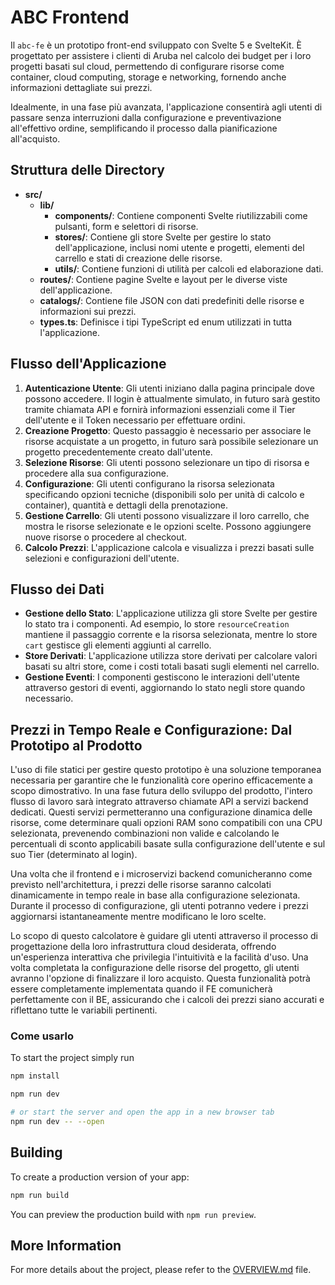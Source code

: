 # ABC Frontend

Il `abc-fe` è un prototipo front-end sviluppato con Svelte 5 e SvelteKit. È progettato per assistere i clienti di Aruba nel calcolo dei budget per i loro progetti basati sul cloud, permettendo di configurare risorse come container, cloud computing, storage e networking, fornendo anche informazioni dettagliate sui prezzi.

Idealmente, in una fase più avanzata, l'applicazione consentirà agli utenti di passare senza interruzioni dalla configurazione e preventivazione all'effettivo ordine, semplificando il processo dalla pianificazione all'acquisto.

## Struttura delle Directory

- **src/**
  - **lib/**
    - **components/**: Contiene componenti Svelte riutilizzabili come pulsanti, form e selettori di risorse.
    - **stores/**: Contiene gli store Svelte per gestire lo stato dell'applicazione, inclusi nomi utente e progetti, elementi del carrello e stati di creazione delle risorse.
    - **utils/**: Contiene funzioni di utilità per calcoli ed elaborazione dati.
  - **routes/**: Contiene pagine Svelte e layout per le diverse viste dell'applicazione.
  - **catalogs/**: Contiene file JSON con dati predefiniti delle risorse e informazioni sui prezzi.
  - **types.ts**: Definisce i tipi TypeScript ed enum utilizzati in tutta l'applicazione.

## Flusso dell'Applicazione

1. **Autenticazione Utente**: Gli utenti iniziano dalla pagina principale dove possono accedere.
   Il login è attualmente simulato, in futuro sarà gestito tramite chiamata API e fornirà informazioni essenziali come il Tier dell'utente e il Token necessario per effettuare ordini.
2. **Creazione Progetto**: Questo passaggio è necessario per associare le risorse acquistate a un progetto, in futuro sarà possibile selezionare un progetto precedentemente creato dall'utente.
3. **Selezione Risorse**: Gli utenti possono selezionare un tipo di risorsa e procedere alla sua configurazione.
4. **Configurazione**: Gli utenti configurano la risorsa selezionata specificando opzioni tecniche (disponibili solo per unità di calcolo e container), quantità e dettagli della prenotazione.
5. **Gestione Carrello**: Gli utenti possono visualizzare il loro carrello, che mostra le risorse selezionate e le opzioni scelte. Possono aggiungere nuove risorse o procedere al checkout.
6. **Calcolo Prezzi**: L'applicazione calcola e visualizza i prezzi basati sulle selezioni e configurazioni dell'utente.

## Flusso dei Dati

- **Gestione dello Stato**: L'applicazione utilizza gli store Svelte per gestire lo stato tra i componenti. Ad esempio, lo store `resourceCreation` mantiene il passaggio corrente e la risorsa selezionata, mentre lo store `cart` gestisce gli elementi aggiunti al carrello.
- **Store Derivati**: L'applicazione utilizza store derivati per calcolare valori basati su altri store, come i costi totali basati sugli elementi nel carrello.
- **Gestione Eventi**: I componenti gestiscono le interazioni dell'utente attraverso gestori di eventi, aggiornando lo stato negli store quando necessario.

## Prezzi in Tempo Reale e Configurazione: Dal Prototipo al Prodotto

L'uso di file statici per gestire questo prototipo è una soluzione temporanea necessaria per garantire che le funzionalità core operino efficacemente a scopo dimostrativo. In una fase futura dello sviluppo del prodotto, l'intero flusso di lavoro sarà integrato attraverso chiamate API a servizi backend dedicati. Questi servizi permetteranno una configurazione dinamica delle risorse, come determinare quali opzioni RAM sono compatibili con una CPU selezionata, prevenendo combinazioni non valide e calcolando le percentuali di sconto applicabili basate sulla configurazione dell'utente e sul suo Tier (determinato al login).

Una volta che il frontend e i microservizi backend comunicheranno come previsto nell'architettura, i prezzi delle risorse saranno calcolati dinamicamente in tempo reale in base alla configurazione selezionata. Durante il processo di configurazione, gli utenti potranno vedere i prezzi aggiornarsi istantaneamente mentre modificano le loro scelte.

Lo scopo di questo calcolatore è guidare gli utenti attraverso il processo di progettazione della loro infrastruttura cloud desiderata, offrendo un'esperienza interattiva che privilegia l'intuitività e la facilità d'uso. Una volta completata la configurazione delle risorse del progetto, gli utenti avranno l'opzione di finalizzare il loro acquisto. Questa funzionalità potrà essere completamente implementata quando il FE comunicherà perfettamente con il BE, assicurando che i calcoli dei prezzi siano accurati e riflettano tutte le variabili pertinenti.

### Come usarlo

To start the project simply run

```bash
npm install

npm run dev

# or start the server and open the app in a new browser tab
npm run dev -- --open
```

## Building

To create a production version of your app:

```bash
npm run build
```

You can preview the production build with `npm run preview`.

## More Information

For more details about the project, please refer to the [OVERVIEW.md](OVERVIEW.md) file.

